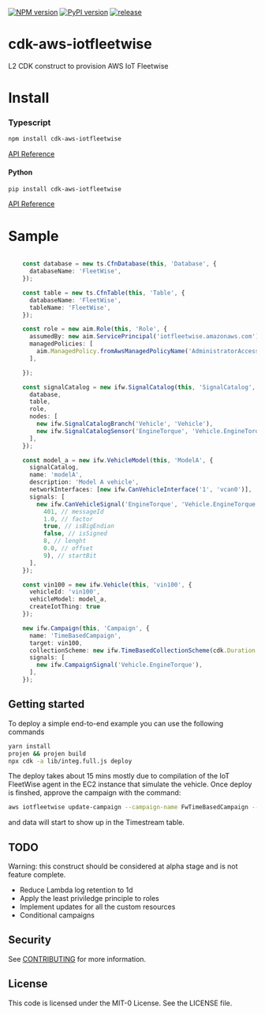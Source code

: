 [![NPM version](https://badge.fury.io/js/cdk-aws-iotfleetwise.svg)](https://badge.fury.io/js/cdk-aws-iotfleetwise)
[![PyPI version](https://badge.fury.io/py/cdk-aws-iotfleetwise.svg)](https://badge.fury.io/py/cdk-aws-iotfleetwise)
[![release](https://github.com/aws-samples/cdk-aws-iotfleetwise/actions/workflows/release.yml/badge.svg)](https://github.com/aws-samples/cdk-aws-iotfleetwise/actions/workflows/release.yml)

# cdk-aws-iotfleetwise

L2 CDK construct to provision AWS IoT Fleetwise

# Install

### Typescript

```sh
npm install cdk-aws-iotfleetwise 
```

[API Reference](doc/api-typescript.md)

#### Python

```sh
pip install cdk-aws-iotfleetwise 
```

[API Reference](doc/api-python.md)

# Sample

```ts

    const database = new ts.CfnDatabase(this, 'Database', {
      databaseName: 'FleetWise',
    });

    const table = new ts.CfnTable(this, 'Table', {
      databaseName: 'FleetWise',
      tableName: 'FleetWise',
    });

    const role = new aim.Role(this, 'Role', {
      assumedBy: new aim.ServicePrincipal('iotfleetwise.amazonaws.com'),
      managedPolicies: [
        aim.ManagedPolicy.fromAwsManagedPolicyName('AdministratorAccess'),
      ],

    });

    const signalCatalog = new ifw.SignalCatalog(this, 'SignalCatalog', {
      database,
      table,
      role,
      nodes: [
        new ifw.SignalCatalogBranch('Vehicle', 'Vehicle'),
        new ifw.SignalCatalogSensor('EngineTorque', 'Vehicle.EngineTorque', 'DOUBLE'),
      ],
    });

    const model_a = new ifw.VehicleModel(this, 'ModelA', {
      signalCatalog,
      name: 'modelA',
      description: 'Model A vehicle',
      networkInterfaces: [new ifw.CanVehicleInterface('1', 'vcan0')],
      signals: [
        new ifw.CanVehicleSignal('EngineTorque', 'Vehicle.EngineTorque', '1',
          401, // messageId
          1.0, // factor
          true, // isBigEndian
          false, // isSigned
          8, // lenght
          0.0, // offset
          9), // startBit
      ],
    });

    const vin100 = new ifw.Vehicle(this, 'vin100', {
      vehicleId: 'vin100',
      vehicleModel: model_a,
      createIotThing: true
    });

    new ifw.Campaign(this, 'Campaign', {
      name: 'TimeBasedCampaign',
      target: vin100,
      collectionScheme: new ifw.TimeBasedCollectionScheme(cdk.Duration.seconds(10)),
      signals: [
        new ifw.CampaignSignal('Vehicle.EngineTorque'),
      ],
    });
```

## Getting started
To deploy a simple end-to-end example you can use the following commands

```sh
yarn install
projen && projen build
npx cdk -a lib/integ.full.js deploy
```

The deploy takes about 15 mins mostly due to compilation of the IoT FleetWise agent in the
EC2 instance that simulate the vehicle. Once deploy is finshed, approve the campaign with the command:

```sh
aws iotfleetwise update-campaign --campaign-name FwTimeBasedCampaign --action APPROVE
```

and data will start to show up in the Timestream table.

## TODO

Warning: this construct should be considered at alpha stage and is not feature complete.
- Reduce Lambda log retention to 1d
- Apply the least priviledge principle to roles
- Implement updates for all the custom resources
- Conditional campaigns

## Security

See [CONTRIBUTING](CONTRIBUTING.md#security-issue-notifications) for more 
information.

## License

This code is licensed under the MIT-0 License. See the LICENSE file.

